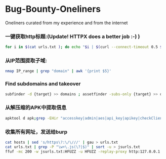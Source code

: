 # Bug-Bounty-Oneliners
Oneliners curated from my experience and from the internet


### 一键获取http标题:(Update! HTTPX does a better job :-) )
```bash
for i in $(cat urls.txt ); do echo "$i | $(curl --connect-timeout 0.5 $i -so - | grep -iPo '(?<=<title>)(.*)(?=</title>)')"; done | tee -a titles.txt
```

### 从IP范围提取子域:
```bash
nmap IP_range | grep "domain" | awk '{print $5}'
```

### Find subdomains and takeover
```bash
subfinder -d {target} >> domains ; assetfinder -subs-only {target} >> domains ; amass enum -norecursive -noalts -d {target} >> domains ; subjack -w domains -t 100 -timeout 30 -ssl -c ~/fingerprints.json -v 3 >> takeover ;
```
### 从解压缩的APK中提取信息
```bash
apktool d apk;grep -EHir "accesskey|admin|aes|api_key|apikey|checkClientTrusted|crypt|http:|https:|password|pinning|secret|SHA256|SharedPreferences|superuser|token|X509TrustManager|insert into" APKfolder
```
### 收集所有网址，发送给burp
```bash
cat hosts | sed 's/https\?:\/\///' | gau > urls.txt
cat urls.txt | grep -P "\w+\.js(\?|$)" | sort -u > jsurls.txt
ffuf -mc 200 -w jsurls.txt:HFUZZ -u HFUZZ -replay-proxy http:127.0.0.1:8080
```
